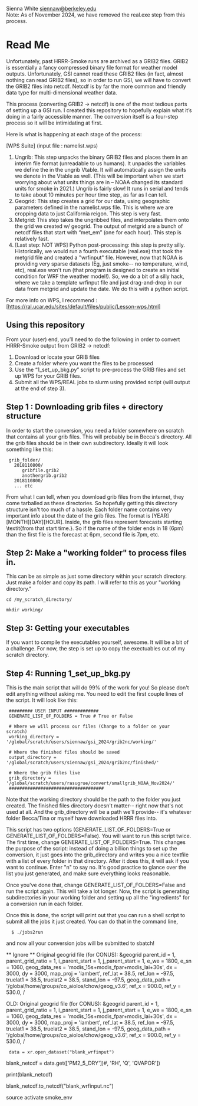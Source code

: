 Sienna White
 siennaw@berkeley.edu  
 Note: As of November 2024, we have removed the real.exe step from this process. 

# Read Me 
Unfortunately, past HRRR-Smoke runs are archived as a GRIB2 files. GRIB2 is essentially a fancy compressed binary file format for weather model outputs. Unfortunately, GSI cannot read these GRIB2 files (in fact, almost nothing can read GRIB2 files), so in order to run GSI, we will have to convert the GRIB2 files into netcdf. Netcdf is by far the more common and friendly data type for multi-dimensional weather data.

This process (converting GRIB2 → netcdf) is one of the most tedious parts of setting up a GSI run. I created this repository to hopefully explain what it’s doing in a fairly accessible manner. The conversion itself is a four-step process so it will be intimidating at first. 

Here is what is happening at each stage of the process:
 
 [WPS Suite] (input file : namelist.wps)
 1. Ungrib: This step unpacks the binary GRIB2 files and places them in an interim file format (unreadable to us humans). It unpacks the variables we define the in the ungrib Vtable. It will automatically assign the units we denote in the Vtable as well. (This will be important when we start worrying about what units things are in – NOAA changed its standard units for smoke in 2021.) Ungrib is fairly slow! It runs in serial and tends to take about 10 minutes per hour time step, as far as I can tell.
 2. Geogrid: This step creates a grid for our data, using geographic parameters defined in the namelist.wps file. This is where we are cropping data to just California reigon. This step is very fast.
 3. Metgrid: This step takes the ungribbed files, and interpolates them onto the grid we created w/ geogrid. The output of metgrid are a bunch of netcdf files that start with “met_em” (one for each hour). This step is relatively fast.
 4. [Last step: NOT WPS] Python post-processing: this step is pretty silly. Historically, we would run a fourth executable (real.exe) that took the metgrid file and created a "wrfinput" file. However, now that NOAA is providing very sparse datasets (Eg, just smoke-- no temperature, wind, etc), real.exe won't run (that program is designed to create an initial condition for WRF the weather model!). So, we do a bit of a silly hack, where we take a template wrfinput file and just drag-and-drop in our data from metgrid and update the date. We do this with a python script. 

For more info on WPS, I recommend :  [https://ral.ucar.edu/sites/default/files/public/Lesson-wps.html] 

## Using this repository
From your (user) end, you’ll need to do the following in order to convert HRRR-Smoke output from GRIB2 → netcdf:

 1. Download or locate your GRIB files 
 2. Create a folder where you want the files to be processed
 3. Use the “1_set_up_bkg.py” script to pre-process the GRIB files and set up WPS for your GRIB files.
 4. Submit all the WPS/REAL jobs to slurm using provided script (will output at the end of step 3).
 
## Step 1 : Downloading grib files + directory structure 

In order to start the conversion, you need a folder somewhere on scratch that contains all your grib files. This will probably be in Becca's directory. All the grib files should be in their own subdirectory. Ideally it will look something like this:

```
 grib_folder/
   2018110800/
      gribfile.grib2
      anothergrib.grib2
   2018110800/ 
   ... etc 
```

From what I can tell, when you download grib files from the internet, they come tarballed as these directories. So hopefully getting this directory structure isn't too much of a hassle. Each folder name contains very important info about the date of the grib files. The format is [YEAR][MONTH][DAY][HOUR]. Inside, the grib files represent forecasts starting \textit{from that start time.}. So if the name of the folder ends in 18 (6pm) than the first file is the forecast at 6pm, second file is 7pm, etc. 

## Step 2: Make a "working folder" to process files in. 
This can be as simple as just some directory within your scratch directory. Just make a folder and copy its path. I will refer to this as your "working directory." 

    cd /my_scratch_directory/ 

    mkdir working/ 


## Step 3: Getting your executables
If you want to compile the executables yourself, awesome. It will be a bit of a challenge. For now, the step is set up to copy the exectuables out of my scratch directory. 

## Step 4: Running 1_set_up_bkg.py
This is the main script that will do 99% of the work for you! So please don't edit anything without asking me. You need to edit the first couple lines of the script. It will look like this:

 ```
  ######### USER INPUT #############
  GENERATE_LIST_OF_FOLDERS = True # True or False
  
  # Where we will process our files (Change to a folder on your scratch)
  working_directory = '/global/scratch/users/siennaw/gsi_2024/grib2nc/working/'
  
  # Where the finished files should be saved
  output_directory = '/global/scratch/users/siennaw/gsi_2024/grib2nc/finished/'
  
  # Where the grib files live 
  grib_directory = '/global/scratch/users/rasugrue/convert/smallgrib_NOAA_Nov2024/'
  ####################################
```
 Note that the working directory should be the path to the folder you just created. The finished files directory doesn't matter-- right now that's not used at all. And the grib_directory will be a path we'll provide-- it's whatever folder Becca/Tina or myself have downloaded HRRR files into. 

This script has two options (GENERATE_LIST_OF_FOLDERS=True or GENERATE_LIST_OF_FOLDERS=False). You will want to run this script twice. The first time, change GENERATE_LIST_OF_FOLDERS=True. This changes the purpose of the script: instead of doing a billion things to set up the conversion, it just goes into the grib_directory and writes you a nice textfile with a list of every folder in that directory. After it does this, it will ask if you want to continue. Enter "n" to say no. It's good practice to glance over the list you just generated, and make sure everything looks reasonable. 

Once you've done that, change GENERATE_LIST_OF_FOLDERS=False and run the script again. This will take a lot longer. Now, the script is generating subdirectories in your working folder and setting up all the "ingredients" for a conversion run in each folder. 

Once this is done, the script will print out that you can run a shell script to submit all the jobs it just created. You can do that in the command line,
```
  $ ./jobs2run 
```
 and now all your conversion jobs will be submitted to sbatch! 
 
** Ignore ** 
Original geogrid file (for CONUS):
    &geogrid
    parent_id         = 1,
    parent_grid_ratio = 1,
    i_parent_start    = 1,
    j_parent_start    = 1,
    e_we          = 1800,
    e_sn          = 1060,
    geog_data_res = 'modis_15s+modis_fpar+modis_lai+30s',
    dx = 3000,
    dy = 3000,
    map_proj =  'lambert',
    ref_lat   = 38.5,
    ref_lon   = -97.5,
    truelat1  = 38.5,
    truelat2  = 38.5,
    stand_lon = -97.5,
    geog_data_path = '/global/home/groups/co_aiolos/chow/geog_v3.6',
    ref_x = 900.0,
    ref_y = 530.0,
    /


OLD:
    Original geogrid file (for CONUS):
    &geogrid
    parent_id         = 1,
    parent_grid_ratio = 1,
    i_parent_start    = 1,
    j_parent_start    = 1,
    e_we          = 1800,
    e_sn          = 1060,
    geog_data_res = 'modis_15s+modis_fpar+modis_lai+30s',
    dx = 3000,
    dy = 3000,
    map_proj =  'lambert',
    ref_lat   = 38.5,
    ref_lon   = -97.5,
    truelat1  = 38.5,
    truelat2  = 38.5,
    stand_lon = -97.5,
    geog_data_path = '/global/home/groups/co_aiolos/chow/geog_v3.6',
    ref_x = 900.0,
    ref_y = 530.0,
    /


     data = xr.open_dataset("blank_wrfinput")
 
 blank_netcdf =  data.get(['PM2_5_DRY'])#, 'RH', 'Q', 'QVAPOR']) 
 
 print(blank_netcdf)
 
 blank_netcdf.to_netcdf("blank_wrfinput.nc")
 
 source activate smoke_env


